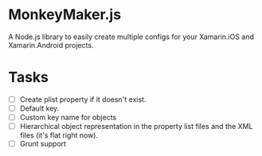 # MonkeyMaker.js
A Node.js library to easily create multiple configs for your Xamarin.iOS and Xamarin.Android projects.

# Tasks
- [ ] Create plist property if it doesn't exist.
- [ ] Default key.
- [ ] Custom key name for objects
- [ ] Hierarchical object representation in the property list files and the XML files (it's flat right now).
- [ ] Grunt support
